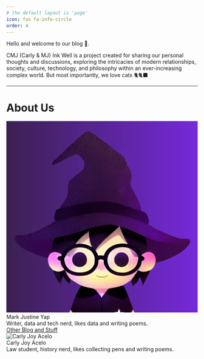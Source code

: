 ```yaml
---
# the default layout is 'page'
icon: fas fa-info-circle
order: 4
---
```

  <div class="about-us-description">
    <p> Hello and welcome to our blog 👋. </p>
    
  <p> CMJ (Carly & MJ) Ink Well is a project created for sharing our personal thoughts and discussions, exploring the intricacies of modern relationships, society, culture, technology, and philosophy within an ever-increasing complex world. But most importantly, we love cats 🐈🐈‍⬛</p>

  </div>

---

# About Us

  <div class="card-container">
    <div class="about-card">
      <img src= "/assets/mj_avatar.png" alt="Mark Justine Yap">
      <div class="name">Mark Justine Yap</div>
      <div class="description">Writer, data and tech nerd, likes data and writing poems.
      </div>
 <div class="social-links">
    <a class="social-link" href="https://mrkjstnyap.github.io">Other Blog and Stuff</a>
    <a class="social-link" href=""></a>
  </div>
    </div>

  <div class="card-container">
    <div class="about-card">
      <img src="https://i.pinimg.com/474x/bf/27/51/bf2751c06874d480e42fc3298194f4c8.jpg" alt="Carly Joy Acelo">
      <div class="name">Carly Joy Acelo</div>
      <div class="description">Law student, history nerd, likes collecting pens and writing poems.</div>
</div>
